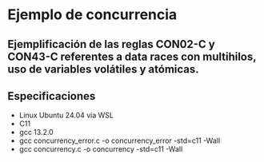 # Ejemplo de concurrencia

## Ejemplificación de las reglas CON02-C y CON43-C referentes a data races con multihilos, uso de variables volátiles y atómicas.

## Especificaciones
* Linux Ubuntu 24.04 via WSL
* C11
* gcc 13.2.0
* gcc concurrency_error.c -o concurrency_error -std=c11 -Wall
* gcc concurrency.c -o concurrency -std=c11 -Wall